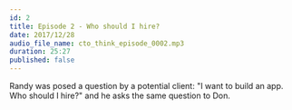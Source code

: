 ```yaml
---
id: 2
title: Episode 2 - Who should I hire?
date: 2017/12/28
audio_file_name: cto_think_episode_0002.mp3
duration: 25:27
published: false
---
```


Randy was posed a question by a potential client: "I want to build an app. Who should I hire?" and he asks the same question to Don.
